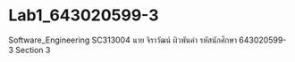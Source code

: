 # Lab1_643020599-3
Software_Engineering SC313004 นาย จิราวัฒน์ ผิวพันคำ รหัสนักศึกษา 643020599-3 Section 3
